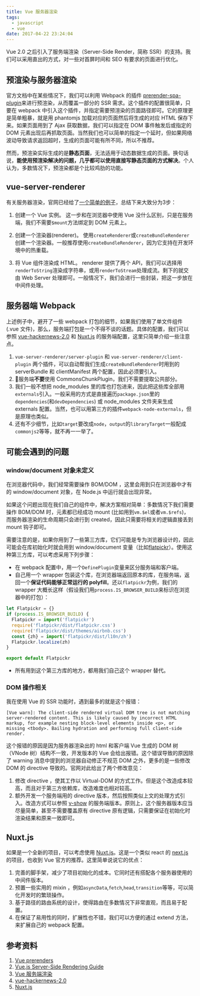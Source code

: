 ```yaml
---
title: Vue 服务器渲染
tags:
  - javascript
  - vue
date: 2017-04-22 23:24:04
---
```


Vue 2.0 之后引入了服务端渲染（Server-Side Render，简称 SSR）的支持。我们可以采用直出的方式，对一些对首屏时间和 SEO 有要求的页面进行优化。

<!-- more -->

## 预渲染与服务器渲染
官方文档中在某些情况下，我们可以利用 Webpack 的插件 [prerender-spa-plugin](https://github.com/chrisvfritz/prerender-spa-plugin)来进行预渲染，从而覆盖一部分的 SSR 需求。这个插件的配置很简单，只要在 webpack 中引入这个插件，并指定需要预渲染的页面路径即可。它的原理更是简单粗暴，就是用 phantomjs 加载对应的页面然后将生成的对应 HTML 保存下来。如果页面用到了 Ajax 获取数据，我们可以指定在 DOM 事件触发后或指定的 DOM 元素出现后再抓取页面。当然我们也可以简单的指定一个延时，但如果网络波动导致请求返回超时，生成的页面可能有所不同，所以不推荐。

然而，预渲染实际生成的是**静态页面**，无法适用于动态数据生成的页面。换句话说，**能使用预渲染解决的问题，几乎都可以使用直接写静态页面的方式解决**。个人认为，多数情况下，预渲染都是个比较鸡肋的功能。

## vue-server-renderer
有关服务器渲染，官网已经给了[一个简单的例子](https://cn.vuejs.org/v2/guide/ssr.html#通过Express-Web服务器实现简单的服务端渲染)，总结下来大致分为3步：
1. 创建一个 Vue 实例。
这一步和在浏览器中使用 Vue 没什么区别，只是在服务端，我们不需要`$mount`方法绑定到 DOM 元素上。

2. 创建一个渲染器(renderer)。
使用`createRenderer`或`createBundleRenderer`创建一个渲染器。一般推荐使用`createBundleRenderer`，因为它支持在开发环境中的热重载。

3. 将 Vue 组件渲染成 HTML。
renderer 提供了两个 API，我们可以选择用`renderToString`渲染成字符串，或用`renderToStream`处理成流。剩下的就交由 Web Server 处理即可。一般情况下，我们会进行一些封装，把这一步放在中间件处理。

## 服务器端 Webpack
上述例子中，避开了一些 webpack 打包的细节，如果我们使用了单文件组件(.vue 文件)，那么，服务端打包是一个不得不谈的话题。具体的配置，我们可以参照 [vue-hackernews-2.0](https://github.com/vuejs/vue-hackernews-2.0/blob/master/build/webpack.server.config.js) 和 [Nuxt.js](https://github.com/nuxt/nuxt.js/blob/master/lib/webpack/server.config.js) 的服务端配置，这里只简单介绍一些注意点。

1. `vue-server-renderer/server-plugin` 和 `vue-server-renderer/client-plugin` 两个插件，可以自动帮我们生成`createBundleRenderer`时用到的 serverBundle 和 clientManifest 两个配置，因此必须要引入。
2. 服务端**不要**使用 CommonsChunkPlugin，我们不需要提取公共部分。
3. 我们一般不想把 node_modules 里的库也打包进来，因此把这些库全部用`externals`引入。一般采用的方式是直接遍历`package.json`里的`dependencies`(和`devDependencies`) 或 node_modules 文件夹来生成 externals 配置。当然，也可以用第三方的插件`webpack-node-externals`，但是原理也类似。
4. 还有不少细节，比如`target`要改成`node`，`output`的`libraryTarget`一般配成`commonjs2`等等，就不再一一举了。

## 可能会遇到的问题
### window/document 对象未定义
在浏览器代码中，我们经常需要操作 BOM/DOM ，这里会用到只在浏览器中才有的 window/document 对象，在 Node.js 中运行就会出现异常。

如果这个问题出现在我们自己的组件中，解决方案相对简单：多数情况下我们需要操作 BOM/DOM 时，元素都已经成功 mount (比如用到`vm.$el`或者`vm.$refs`)，而服务器渲染的生命周期只会进行到 created，因此只需要将相关的逻辑直接丢到 mount 钩子即可。

需要注意的是，如果你用到了一些第三方库，它们可能是专为浏览器设计的，因此可能会在库初始化时就会用到 window/document 变量（比如[flatpickr](https://github.com/chmln/flatpickr)）。使用这种第三方库，可以考虑采用下列步骤：
- 在 webpack 配置中，用一个`DefinePlugin`变量来区分服务端和客户端。
- 自己用一个 wrapper 包装这个库，在浏览器端返回原本的库，在服务端，返回一个**保证代码能够正常运行的 polyfill**。还以`flatpickr`为例，我们的 wrapper 大概长这样（假设我们用`process.IS_BROWSER_BUILD`来标识在浏览器中的打包）：

```javascript
let Flatpickr = {}
if (process.IS_BROWSER_BUILD) {
  Flatpickr = import('flatpickr')
  require('flatpickr/dist/flatpickr.css')
  require('flatpickr/dist/themes/airbnb.css')
  const {zh} = import('flatpickr/dist/l10n/zh')
  Flatpickr.localize(zh)
}

export default Flatpickr
```
- 所有用到这个第三方库的地方，都用我们自己这个 wrapper 替代。

### DOM 操作相关
我在使用 Vue 的 SSR 功能时，遇到最多的就是这个报错：
```
[Vue warn]: The client-side rendered virtual DOM tree is not matching server-rendered content. This is likely caused by incorrect HTML markup, for example nesting block-level elements inside <p>, or missing <tbody>. Bailing hydration and performing full client-side render.
```
这个报错的原因是因为服务器渲染出的 html 和客户端 Vue 生成的 DOM 树（VNode 树）结构不一致，开发版本的 Vue 会给出报错。这个错误导致的原因除了 warning 消息中提到的浏览器自动修正不规范 DOM 之外，更多的是一些修改 DOM 的 directive 导致的。官网对此给出了两个修改意见：
1. 修改 directive ，使其工作以 Virtual-DOM 的方式工作。但是这个改造成本较高，而且对于第三方依赖库，改造难度也相对较高。
2. 额外开发一个服务端用的 directive 版本，然后按照类似上文的处理方式引入。改造方式可以参照 [v-show](https://github.com/vuejs/vue/blob/dev/src/platforms/web/server/directives/show.js) 的服务端版本。原则上，这个服务器版本应当尽量简单，甚至不需要覆盖原有 directive 原有逻辑，只需要保证在初始化时渲染结果和原来一致即可。

## Nuxt.js
如果是一个全新的项目，可以考虑使用 [Nuxt.js](https://github.com/nuxt/nuxt.js)。这是一个类似 react 的 [next.js](https://github.com/zeit/next.js) 的项目，也收到 Vue 官方的推荐。这里简单说说它的优点：
1. 完善的脚手架，减少了项目初始化的成本。它同时还有搭配各个服务器使用的中间件版本。
2. 预置一些实用的 mixin ，例如`asyncData`,`fetch`,`head`,`transition`等等，可以简化开发时的繁琐操作。
3. 基于路径的路由系统的设计，使得路由在多数情况下非常直观，而且易于配置。
4. 在保证了易用性的同时，扩展性也不错，我们可以方便的通过 extend 方法，来扩展自己的 webpack 配置。

## 参考资料
1. [Vue prerenders](https://github.com/chrisvfritz/prerender-spa-plugin)
2. [Vue.js Server-Side Rendering Guide](https://ssr.vuejs.org/en/)
3. [Vue 服务端渲染](https://cn.vuejs.org/v2/guide/ssr.html)
4. [vue-hackernews-2.0](https://github.com/vuejs/vue-hackernews-2.0)
5. [Nuxt.js](https://nuxtjs.org)
